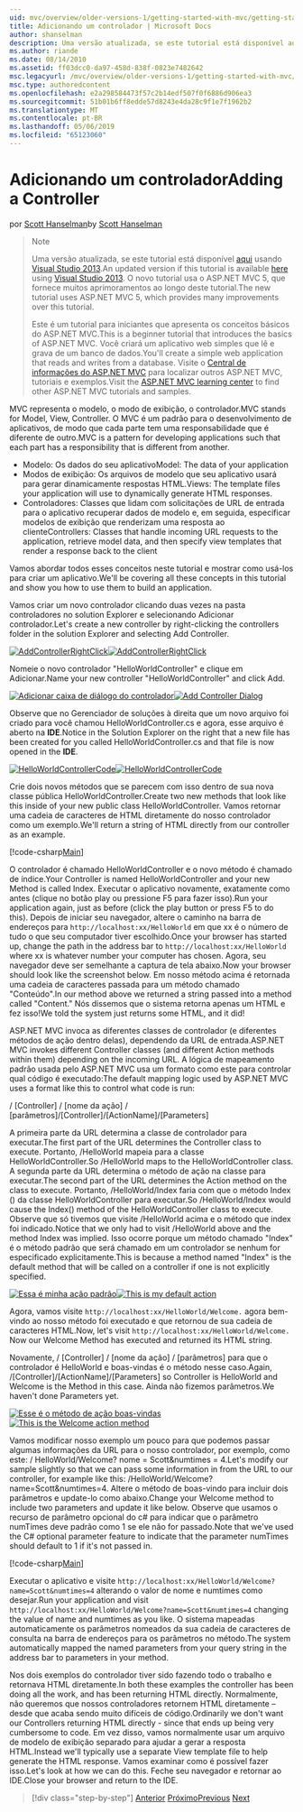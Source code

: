 ```yaml
---
uid: mvc/overview/older-versions-1/getting-started-with-mvc/getting-started-with-mvc-part2
title: Adicionando um controlador | Microsoft Docs
author: shanselman
description: Uma versão atualizada, se este tutorial está disponível aqui usando o Visual Studio 2013. O novo tutorial usa o ASP.NET MVC 5, que fornece muitos aprimoramentos em t...
ms.author: riande
ms.date: 08/14/2010
ms.assetid: ff03dcc0-da97-458d-838f-0823e7482642
msc.legacyurl: /mvc/overview/older-versions-1/getting-started-with-mvc/getting-started-with-mvc-part2
msc.type: authoredcontent
ms.openlocfilehash: e2a298584473f57c2b14edf507f0f6886d906ea3
ms.sourcegitcommit: 51b01b6ff8edde57d8243e4da28c9f1e7f1962b2
ms.translationtype: MT
ms.contentlocale: pt-BR
ms.lasthandoff: 05/06/2019
ms.locfileid: "65123060"
---
```

# <a name="adding-a-controller"></a><span data-ttu-id="d835b-104">Adicionando um controlador</span><span class="sxs-lookup"><span data-stu-id="d835b-104">Adding a Controller</span></span>

<span data-ttu-id="d835b-105">por [Scott Hanselman](https://github.com/shanselman)</span><span class="sxs-lookup"><span data-stu-id="d835b-105">by [Scott Hanselman](https://github.com/shanselman)</span></span>

> > [!NOTE]
> > <span data-ttu-id="d835b-106">Uma versão atualizada, se este tutorial está disponível [aqui](../../getting-started/introduction/getting-started.md) usando [Visual Studio 2013](https://my.visualstudio.com/Downloads?q=visual%20studio%202013).</span><span class="sxs-lookup"><span data-stu-id="d835b-106">An updated version if this tutorial is available [here](../../getting-started/introduction/getting-started.md) using [Visual Studio 2013](https://my.visualstudio.com/Downloads?q=visual%20studio%202013).</span></span> <span data-ttu-id="d835b-107">O novo tutorial usa o ASP.NET MVC 5, que fornece muitos aprimoramentos ao longo deste tutorial.</span><span class="sxs-lookup"><span data-stu-id="d835b-107">The new tutorial uses ASP.NET MVC 5, which provides many improvements over this tutorial.</span></span>
>
>
> <span data-ttu-id="d835b-108">Este é um tutorial para iniciantes que apresenta os conceitos básicos do ASP.NET MVC.</span><span class="sxs-lookup"><span data-stu-id="d835b-108">This is a beginner tutorial that introduces the basics of ASP.NET MVC.</span></span> <span data-ttu-id="d835b-109">Você criará um aplicativo web simples que lê e grava de um banco de dados.</span><span class="sxs-lookup"><span data-stu-id="d835b-109">You'll create a simple web application that reads and writes from a database.</span></span> <span data-ttu-id="d835b-110">Visite o [Central de informações do ASP.NET MVC](../../../index.md) para localizar outros ASP.NET MVC, tutoriais e exemplos.</span><span class="sxs-lookup"><span data-stu-id="d835b-110">Visit the [ASP.NET MVC learning center](../../../index.md) to find other ASP.NET MVC tutorials and samples.</span></span>

<span data-ttu-id="d835b-111">MVC representa o modelo, o modo de exibição, o controlador.</span><span class="sxs-lookup"><span data-stu-id="d835b-111">MVC stands for Model, View, Controller.</span></span> <span data-ttu-id="d835b-112">O MVC é um padrão para o desenvolvimento de aplicativos, de modo que cada parte tem uma responsabilidade que é diferente de outro.</span><span class="sxs-lookup"><span data-stu-id="d835b-112">MVC is a pattern for developing applications such that each part has a responsibility that is different from another.</span></span>

- <span data-ttu-id="d835b-113">Modelo: Os dados do seu aplicativo</span><span class="sxs-lookup"><span data-stu-id="d835b-113">Model: The data of your application</span></span>
- <span data-ttu-id="d835b-114">Modos de exibição: Os arquivos de modelo que seu aplicativo usará para gerar dinamicamente respostas HTML.</span><span class="sxs-lookup"><span data-stu-id="d835b-114">Views: The template files your application will use to dynamically generate HTML responses.</span></span>
- <span data-ttu-id="d835b-115">Controladores: Classes que lidam com solicitações de URL de entrada para o aplicativo recuperar dados de modelo e, em seguida, especificar modelos de exibição que renderizam uma resposta ao cliente</span><span class="sxs-lookup"><span data-stu-id="d835b-115">Controllers: Classes that handle incoming URL requests to the application, retrieve model data, and then specify view templates that render a response back to the client</span></span>

<span data-ttu-id="d835b-116">Vamos abordar todos esses conceitos neste tutorial e mostrar como usá-los para criar um aplicativo.</span><span class="sxs-lookup"><span data-stu-id="d835b-116">We'll be covering all these concepts in this tutorial and show you how to use them to build an application.</span></span>

<span data-ttu-id="d835b-117">Vamos criar um novo controlador clicando duas vezes na pasta controladores no solution Explorer e selecionando Adicionar controlador.</span><span class="sxs-lookup"><span data-stu-id="d835b-117">Let's create a new controller by right-clicking the controllers folder in the solution Explorer and selecting Add Controller.</span></span>

<span data-ttu-id="d835b-118">[![AddControllerRightClick](getting-started-with-mvc-part2/_static/image2.png)](getting-started-with-mvc-part2/_static/image1.png)</span><span class="sxs-lookup"><span data-stu-id="d835b-118">[![AddControllerRightClick](getting-started-with-mvc-part2/_static/image2.png)](getting-started-with-mvc-part2/_static/image1.png)</span></span>

<span data-ttu-id="d835b-119">Nomeie o novo controlador "HelloWorldController" e clique em Adicionar.</span><span class="sxs-lookup"><span data-stu-id="d835b-119">Name your new controller "HelloWorldController" and click Add.</span></span>

<span data-ttu-id="d835b-120">[![Adicionar caixa de diálogo do controlador](getting-started-with-mvc-part2/_static/image4.png)](getting-started-with-mvc-part2/_static/image3.png)</span><span class="sxs-lookup"><span data-stu-id="d835b-120">[![Add Controller Dialog](getting-started-with-mvc-part2/_static/image4.png)](getting-started-with-mvc-part2/_static/image3.png)</span></span>

<span data-ttu-id="d835b-121">Observe que no Gerenciador de soluções à direita que um novo arquivo foi criado para você chamou HelloWorldController.cs e agora, esse arquivo é aberto na **IDE**.</span><span class="sxs-lookup"><span data-stu-id="d835b-121">Notice in the Solution Explorer on the right that a new file has been created for you called HelloWorldController.cs and that file is now opened in the **IDE**.</span></span>

<span data-ttu-id="d835b-122">[![HelloWorldControllerCode](getting-started-with-mvc-part2/_static/image6.png)](getting-started-with-mvc-part2/_static/image5.png)</span><span class="sxs-lookup"><span data-stu-id="d835b-122">[![HelloWorldControllerCode](getting-started-with-mvc-part2/_static/image6.png)](getting-started-with-mvc-part2/_static/image5.png)</span></span>

<span data-ttu-id="d835b-123">Crie dois novos métodos que se parecem com isso dentro de sua nova classe pública HelloWorldController.</span><span class="sxs-lookup"><span data-stu-id="d835b-123">Create two new methods that look like this inside of your new public class HelloWorldController.</span></span> <span data-ttu-id="d835b-124">Vamos retornar uma cadeia de caracteres de HTML diretamente do nosso controlador como um exemplo.</span><span class="sxs-lookup"><span data-stu-id="d835b-124">We'll return a string of HTML directly from our controller as an example.</span></span>

[!code-csharp[Main](getting-started-with-mvc-part2/samples/sample1.cs)]

<span data-ttu-id="d835b-125">O controlador é chamado HelloWorldController e o novo método é chamado de índice.</span><span class="sxs-lookup"><span data-stu-id="d835b-125">Your Controller is named HelloWorldController and your new Method is called Index.</span></span> <span data-ttu-id="d835b-126">Executar o aplicativo novamente, exatamente como antes (clique no botão play ou pressione F5 para fazer isso).</span><span class="sxs-lookup"><span data-stu-id="d835b-126">Run your application again, just as before (click the play button or press F5 to do this).</span></span> <span data-ttu-id="d835b-127">Depois de iniciar seu navegador, altere o caminho na barra de endereços para `http://localhost:xx/HelloWorld` em que xx é o número de tudo o que seu computador tiver escolhido.</span><span class="sxs-lookup"><span data-stu-id="d835b-127">Once your browser has started up, change the path in the address bar to `http://localhost:xx/HelloWorld` where xx is whatever number your computer has chosen.</span></span> <span data-ttu-id="d835b-128">Agora, seu navegador deve ser semelhante a captura de tela abaixo.</span><span class="sxs-lookup"><span data-stu-id="d835b-128">Now your browser should look like the screenshot below.</span></span> <span data-ttu-id="d835b-129">Em nosso método acima é retornada uma cadeia de caracteres passada para um método chamado "Conteúdo".</span><span class="sxs-lookup"><span data-stu-id="d835b-129">In our method above we returned a string passed into a method called "Content."</span></span> <span data-ttu-id="d835b-130">Nós dissemos que o sistema retorna apenas um HTML e fez isso!</span><span class="sxs-lookup"><span data-stu-id="d835b-130">We told the system just returns some HTML, and it did!</span></span>

<span data-ttu-id="d835b-131">ASP.NET MVC invoca as diferentes classes de controlador (e diferentes métodos de ação dentro delas), dependendo da URL de entrada.</span><span class="sxs-lookup"><span data-stu-id="d835b-131">ASP.NET MVC invokes different Controller classes (and different Action methods within them) depending on the incoming URL.</span></span> <span data-ttu-id="d835b-132">A lógica de mapeamento padrão usada pelo ASP.NET MVC usa um formato como este para controlar qual código é executado:</span><span class="sxs-lookup"><span data-stu-id="d835b-132">The default mapping logic used by ASP.NET MVC uses a format like this to control what code is run:</span></span>

<span data-ttu-id="d835b-133">/ [Controller] / [nome da ação] / [parâmetros]</span><span class="sxs-lookup"><span data-stu-id="d835b-133">/[Controller]/[ActionName]/[Parameters]</span></span>

<span data-ttu-id="d835b-134">A primeira parte da URL determina a classe de controlador para executar.</span><span class="sxs-lookup"><span data-stu-id="d835b-134">The first part of the URL determines the Controller class to execute.</span></span> <span data-ttu-id="d835b-135">Portanto, /HelloWorld mapeia para a classe HelloWorldController.</span><span class="sxs-lookup"><span data-stu-id="d835b-135">So /HelloWorld maps to the HelloWorldController class.</span></span> <span data-ttu-id="d835b-136">A segunda parte da URL determina o método de ação na classe para executar.</span><span class="sxs-lookup"><span data-stu-id="d835b-136">The second part of the URL determines the Action method on the class to execute.</span></span> <span data-ttu-id="d835b-137">Portanto, /HelloWorld/Index faria com que o método Index () da classe HelloWorldController para executar.</span><span class="sxs-lookup"><span data-stu-id="d835b-137">So /HelloWorld/Index would cause the Index() method of the HelloWorldController class to execute.</span></span> <span data-ttu-id="d835b-138">Observe que só tivemos que visite /HelloWorld acima e o método que index foi indicado.</span><span class="sxs-lookup"><span data-stu-id="d835b-138">Notice that we only had to visit /HelloWorld above and the method Index was implied.</span></span> <span data-ttu-id="d835b-139">Isso ocorre porque um método chamado "Index" é o método padrão que será chamado em um controlador se nenhum for especificado explicitamente.</span><span class="sxs-lookup"><span data-stu-id="d835b-139">This is because a method named "Index" is the default method that will be called on a controller if one is not explicitly specified.</span></span>

<span data-ttu-id="d835b-140">[![Essa é minha ação padrão](getting-started-with-mvc-part2/_static/image8.png)](getting-started-with-mvc-part2/_static/image7.png)</span><span class="sxs-lookup"><span data-stu-id="d835b-140">[![This is my default action](getting-started-with-mvc-part2/_static/image8.png)](getting-started-with-mvc-part2/_static/image7.png)</span></span>

<span data-ttu-id="d835b-141">Agora, vamos visite `http://localhost:xx/HelloWorld/Welcome.` agora bem-vindo ao nosso método foi executado e que retornou de sua cadeia de caracteres HTML.</span><span class="sxs-lookup"><span data-stu-id="d835b-141">Now, let's visit `http://localhost:xx/HelloWorld/Welcome.` Now our Welcome Method has executed and returned its HTML string.</span></span>

<span data-ttu-id="d835b-142">Novamente, / [Controller] / [nome da ação] / [parâmetros] para que o controlador é HelloWorld e boas-vindas é o método nesse caso.</span><span class="sxs-lookup"><span data-stu-id="d835b-142">Again, /[Controller]/[ActionName]/[Parameters] so Controller is HelloWorld and Welcome is the Method in this case.</span></span> <span data-ttu-id="d835b-143">Ainda não fizemos parâmetros.</span><span class="sxs-lookup"><span data-stu-id="d835b-143">We haven't done Parameters yet.</span></span>

<span data-ttu-id="d835b-144">[![Esse é o método de ação boas-vindas](getting-started-with-mvc-part2/_static/image10.png)](getting-started-with-mvc-part2/_static/image9.png)</span><span class="sxs-lookup"><span data-stu-id="d835b-144">[![This is the Welcome action method](getting-started-with-mvc-part2/_static/image10.png)](getting-started-with-mvc-part2/_static/image9.png)</span></span>

<span data-ttu-id="d835b-145">Vamos modificar nosso exemplo um pouco para que podemos passar algumas informações da URL para o nosso controlador, por exemplo, como este: / HelloWorld/Welcome? nome = Scott&amp;numtimes = 4.</span><span class="sxs-lookup"><span data-stu-id="d835b-145">Let's modify our sample slightly so that we can pass some information in from the URL to our controller, for example like this: /HelloWorld/Welcome?name=Scott&amp;numtimes=4.</span></span> <span data-ttu-id="d835b-146">Altere o método de boas-vindo para incluir dois parâmetros e update-lo como abaixo.</span><span class="sxs-lookup"><span data-stu-id="d835b-146">Change your Welcome method to include two parameters and update it like below.</span></span> <span data-ttu-id="d835b-147">Observe que usamos o recurso de parâmetro opcional do c# para indicar que o parâmetro numTimes deve padrão como 1 se ele não for passado.</span><span class="sxs-lookup"><span data-stu-id="d835b-147">Note that we've used the C# optional parameter feature to indicate that the parameter numTimes should default to 1 if it's not passed in.</span></span>

[!code-csharp[Main](getting-started-with-mvc-part2/samples/sample2.cs)]

<span data-ttu-id="d835b-148">Executar o aplicativo e visite `http://localhost:xx/HelloWorld/Welcome?name=Scott&numtimes=4` alterando o valor de nome e numtimes como desejar.</span><span class="sxs-lookup"><span data-stu-id="d835b-148">Run your application and visit `http://localhost:xx/HelloWorld/Welcome?name=Scott&numtimes=4` changing the value of name and numtimes as you like.</span></span> <span data-ttu-id="d835b-149">O sistema mapeadas automaticamente os parâmetros nomeados da sua cadeia de caracteres de consulta na barra de endereços para os parâmetros no método.</span><span class="sxs-lookup"><span data-stu-id="d835b-149">The system automatically mapped the named parameters from your query string in the address bar to parameters in your method.</span></span>

<span data-ttu-id="d835b-150">Nos dois exemplos do controlador tiver sido fazendo todo o trabalho e retornava HTML diretamente.</span><span class="sxs-lookup"><span data-stu-id="d835b-150">In both these examples the controller has been doing all the work, and has been returning HTML directly.</span></span> <span data-ttu-id="d835b-151">Normalmente, não queremos que nossos controladores retornem HTML diretamente – desde que acaba sendo muito difíceis de código.</span><span class="sxs-lookup"><span data-stu-id="d835b-151">Ordinarily we don't want our Controllers returning HTML directly - since that ends up being very cumbersome to code.</span></span> <span data-ttu-id="d835b-152">Em vez disso, vamos normalmente usar um arquivo de modelo de exibição separado para ajudar a gerar a resposta HTML.</span><span class="sxs-lookup"><span data-stu-id="d835b-152">Instead we'll typically use a separate View template file to help generate the HTML response.</span></span> <span data-ttu-id="d835b-153">Vamos examinar como é possível fazer isso.</span><span class="sxs-lookup"><span data-stu-id="d835b-153">Let's look at how we can do this.</span></span> <span data-ttu-id="d835b-154">Feche seu navegador e retornar ao IDE.</span><span class="sxs-lookup"><span data-stu-id="d835b-154">Close your browser and return to the IDE.</span></span>

> [!div class="step-by-step"]
> <span data-ttu-id="d835b-155">[Anterior](getting-started-with-mvc-part1.md)
> [Próximo](getting-started-with-mvc-part3.md)</span><span class="sxs-lookup"><span data-stu-id="d835b-155">[Previous](getting-started-with-mvc-part1.md)
[Next](getting-started-with-mvc-part3.md)</span></span>
